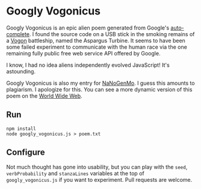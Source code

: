 # Googly Vogonicus

Googly Vogonicus is an epic alien poem generated from Google's [auto-complete](https://support.google.com/websearch/answer/106230?hl=en). I found the source code on a USB stick in the smoking remains of a [Vogon](https://en.wikipedia.org/wiki/Vogon) battleship, named the Aspargus Turbine. It seems to have been some failed experiment to communicate with the human race via the one remaining fully public free web service API offered by Google.

I know, I had no idea aliens independently evolved JavaScript! It's astounding.

Googly Vogonicus is also my entry for [NaNoGenMo](https://github.com/dariusk/NaNoGenMo/issues/85). I guess this amounts to plagiarism. I apologize for this. You can see a more dynamic version of this poem on the [World Wide Web](http://inkdroid.org/vogon).

## Run

    npm install
    node googly_vogonicus.js > poem.txt

## Configure

Not much thought has gone into usability, but you can play with the `seed`,
`verbProbability` and `stanzaLines` variables at the top of 
`googly_vogonicus.js` if you want to experiment. Pull requests are welcome.

